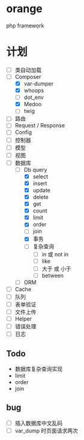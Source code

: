 # orange
php framework

# 计划
 
- [ ] 类自动加载 
- [ ] Composer
    - [x] var-dumper
    - [x] whoops
    - [ ] dot_env
    - [x] Medoo
    - [ ] twig
- [ ] 路由
- [ ] Request / Response
- [ ] Config
- [ ] 控制器
- [ ] 模型
- [ ] 视图
- [ ] 数据库
    - [ ] Db query
      - [x] select
      - [x] insert
      - [x] update
      - [x] delete
      - [x] get
      - [x] count
      - [x] limit
      - [x] order
      - [ ] join
      - [x] 事务
      - [ ] 复杂查询
         - [ ] in 或 not in
         - [ ] like
         - [ ] 大于 或 小于
         - [ ] between
    - [ ] ORM
- [ ] Cache
- [ ] 队列
- [ ] 表单验证
- [ ] 文件上传
- [ ] Helper
- [ ] 错误处理
- [ ] 日志

## Todo
 - 数据库复杂查询实现
 - limit 
 - order
 - join

## bug
- [ ] 插入数据库中文乱码
- [ ] var_dump 时页面请求两次